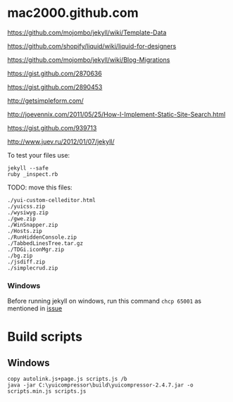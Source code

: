 mac2000.github.com
==================

https://github.com/mojombo/jekyll/wiki/Template-Data

https://github.com/shopify/liquid/wiki/liquid-for-designers

https://github.com/mojombo/jekyll/wiki/Blog-Migrations

https://gist.github.com/2870636

https://gist.github.com/2890453

http://getsimpleform.com/

http://joevennix.com/2011/05/25/How-I-Implement-Static-Site-Search.html

https://gist.github.com/939713

http://www.juev.ru/2012/01/07/jekyll/


To test your files use:

    jekyll --safe
    ruby _inspect.rb

TODO: move this files:

    ./yui-custom-celleditor.html
    ./yuicss.zip
    ./wysiwyg.zip
    ./gwe.zip
    ./WinSnapper.zip
    ./Hosts.zip
    ./RunHiddenConsole.zip
    ./TabbedLinesTree.tar.gz
    ./TDGi.iconMgr.zip
    ./bg.zip
    ./jsdiff.zip
    ./simplecrud.zip

### Windows

Before running jekyll on windows, run this command `chcp 65001` as mentioned in [issue](https://github.com/mojombo/jekyll/issues/188)

# Build scripts

## Windows

    copy autolink.js+page.js scripts.js /b
    java -jar C:\yuicompressor\build\yuicompressor-2.4.7.jar -o scripts.min.js scripts.js


